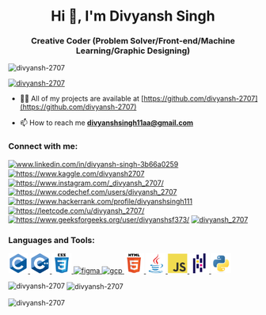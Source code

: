 <h1 align="center">Hi 👋, I'm Divyansh Singh</h1>
<h3 align="center">Creative Coder (Problem Solver/Front-end/Machine Learning/Graphic Designing)</h3>

<p align="left"> <img src="https://komarev.com/ghpvc/?username=divyansh-2707&label=Profile%20views&color=0e75b6&style=flat" alt="divyansh-2707" /> </p>

<p align="left"> <a href="https://github.com/ryo-ma/github-profile-trophy"><img src="https://github-profile-trophy.vercel.app/?username=divyansh-2707" alt="divyansh-2707" /></a> </p>

- 👨‍💻 All of my projects are available at [https://github.com/divyansh-2707](https://github.com/divyansh-2707)

- 📫 How to reach me **divyanshsingh11aa@gmail.com**

<h3 align="left">Connect with me:</h3>
<p align="left">
<a href="https://linkedin.com/in/www.linkedin.com/in/divyansh-singh-3b66a0259" target="blank"><img align="center" src="https://raw.githubusercontent.com/rahuldkjain/github-profile-readme-generator/master/src/images/icons/Social/linked-in-alt.svg" alt="www.linkedin.com/in/divyansh-singh-3b66a0259" height="30" width="40" /></a>
<a href="https://kaggle.com/https://www.kaggle.com/divyansh2707" target="blank"><img align="center" src="https://raw.githubusercontent.com/rahuldkjain/github-profile-readme-generator/master/src/images/icons/Social/kaggle.svg" alt="https://www.kaggle.com/divyansh2707" height="30" width="40" /></a>
<a href="https://instagram.com/https://www.instagram.com/_divyansh_2707/" target="blank"><img align="center" src="https://raw.githubusercontent.com/rahuldkjain/github-profile-readme-generator/master/src/images/icons/Social/instagram.svg" alt="https://www.instagram.com/_divyansh_2707/" height="30" width="40" /></a>
<a href="https://www.codechef.com/users/https://www.codechef.com/users/divyansh_2707" target="blank"><img align="center" src="https://cdn.jsdelivr.net/npm/simple-icons@3.1.0/icons/codechef.svg" alt="https://www.codechef.com/users/divyansh_2707" height="30" width="40" /></a>
<a href="https://www.hackerrank.com/https://www.hackerrank.com/profile/divyanshsingh111" target="blank"><img align="center" src="https://raw.githubusercontent.com/rahuldkjain/github-profile-readme-generator/master/src/images/icons/Social/hackerrank.svg" alt="https://www.hackerrank.com/profile/divyanshsingh111" height="30" width="40" /></a>
<a href="https://www.leetcode.com/https://leetcode.com/u/divyansh_2707/" target="blank"><img align="center" src="https://raw.githubusercontent.com/rahuldkjain/github-profile-readme-generator/master/src/images/icons/Social/leet-code.svg" alt="https://leetcode.com/u/divyansh_2707/" height="30" width="40" /></a>
<a href="https://auth.geeksforgeeks.org/user/https://www.geeksforgeeks.org/user/divyanshsf373/" target="blank"><img align="center" src="https://raw.githubusercontent.com/rahuldkjain/github-profile-readme-generator/master/src/images/icons/Social/geeks-for-geeks.svg" alt="https://www.geeksforgeeks.org/user/divyanshsf373/" height="30" width="40" /></a>
<a href="https://discord.gg/divyansh_2707" target="blank"><img align="center" src="https://raw.githubusercontent.com/rahuldkjain/github-profile-readme-generator/master/src/images/icons/Social/discord.svg" alt="divyansh_2707" height="30" width="40" /></a>
</p>

<h3 align="left">Languages and Tools:</h3>
<p align="left"> <a href="https://www.cprogramming.com/" target="_blank" rel="noreferrer"> <img src="https://raw.githubusercontent.com/devicons/devicon/master/icons/c/c-original.svg" alt="c" width="40" height="40"/> </a> <a href="https://www.w3schools.com/cpp/" target="_blank" rel="noreferrer"> <img src="https://raw.githubusercontent.com/devicons/devicon/master/icons/cplusplus/cplusplus-original.svg" alt="cplusplus" width="40" height="40"/> </a> <a href="https://www.w3schools.com/css/" target="_blank" rel="noreferrer"> <img src="https://raw.githubusercontent.com/devicons/devicon/master/icons/css3/css3-original-wordmark.svg" alt="css3" width="40" height="40"/> </a> <a href="https://www.figma.com/" target="_blank" rel="noreferrer"> <img src="https://www.vectorlogo.zone/logos/figma/figma-icon.svg" alt="figma" width="40" height="40"/> </a> <a href="https://cloud.google.com" target="_blank" rel="noreferrer"> <img src="https://www.vectorlogo.zone/logos/google_cloud/google_cloud-icon.svg" alt="gcp" width="40" height="40"/> </a> <a href="https://www.w3.org/html/" target="_blank" rel="noreferrer"> <img src="https://raw.githubusercontent.com/devicons/devicon/master/icons/html5/html5-original-wordmark.svg" alt="html5" width="40" height="40"/> </a> <a href="https://www.java.com" target="_blank" rel="noreferrer"> <img src="https://raw.githubusercontent.com/devicons/devicon/master/icons/java/java-original.svg" alt="java" width="40" height="40"/> </a> <a href="https://developer.mozilla.org/en-US/docs/Web/JavaScript" target="_blank" rel="noreferrer"> <img src="https://raw.githubusercontent.com/devicons/devicon/master/icons/javascript/javascript-original.svg" alt="javascript" width="40" height="40"/> </a> <a href="https://pandas.pydata.org/" target="_blank" rel="noreferrer"> <img src="https://raw.githubusercontent.com/devicons/devicon/2ae2a900d2f041da66e950e4d48052658d850630/icons/pandas/pandas-original.svg" alt="pandas" width="40" height="40"/> </a> <a href="https://www.python.org" target="_blank" rel="noreferrer"> <img src="https://raw.githubusercontent.com/devicons/devicon/master/icons/python/python-original.svg" alt="python" width="40" height="40"/> </a> </p>

<p><img align="left" src="https://github-readme-stats.vercel.app/api/top-langs?username=divyansh-2707&show_icons=true&locale=en&layout=compact" alt="divyansh-2707" /></p>

<p>&nbsp;<img align="center" src="https://github-readme-stats.vercel.app/api?username=divyansh-2707&show_icons=true&locale=en" alt="divyansh-2707" /></p>

<p><img align="center" src="https://github-readme-streak-stats.herokuapp.com/?user=divyansh-2707&" alt="divyansh-2707" /></p>

